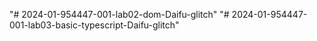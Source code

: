"# 2024-01-954447-001-lab02-dom-Daifu-glitch" 
"# 2024-01-954447-001-lab03-basic-typescript-Daifu-glitch" 
